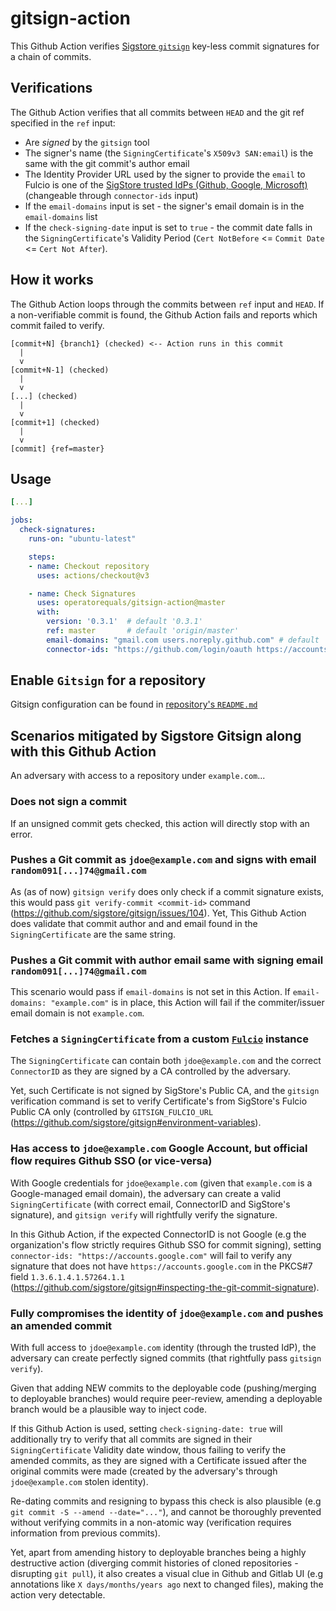 # gitsign-action

This Github Action verifies [Sigstore `gitsign`](https://github.com/sigstore/gitsign) key-less commit signatures for a chain of commits.

## Verifications

The Github Action verifies that all commits between `HEAD` and the git ref specified in the `ref` input:

* Are *signed* by the `gitsign` tool
* The signer's name (the `SigningCertificate`'s `X509v3 SAN:email`) is the same with the git commit's author email
* The Identity Provider URL used by the signer to provide the `email` to Fulcio is one of the [SigStore trusted IdPs (Github, Google, Microsoft)](https://github.com/sigstore/gitsign/tree/master#file-config) (changeable through `connector-ids` input)
* If the `email-domains` input is set - the signer's email domain is in the `email-domains` list
* If the `check-signing-date` input is set to `true` - the commit date falls in the `SigningCertificate`'s Validity Period (`Cert NotBefore` <= `Commit Date` <= `Cert Not After`).

## How it works

The Github Action loops through the commits between `ref` input and `HEAD`.
If a non-verifiable commit is found, the Github Action fails and reports which commit failed to verify.

```
[commit+N] {branch1} (checked) <-- Action runs in this commit
  |
  v
[commit+N-1] (checked)
  |
  v
[...] (checked)
  |
  v
[commit+1] (checked)
  |
  v
[commit] {ref=master}
```

## Usage

```yaml
[...]

jobs:
  check-signatures:
    runs-on: "ubuntu-latest"

    steps:
    - name: Checkout repository
      uses: actions/checkout@v3

    - name: Check Signatures
      uses: operatorequals/gitsign-action@master
      with:
        version: '0.3.1'  # default '0.3.1'
        ref: master	      # default 'origin/master'
        email-domains: "gmail.com users.noreply.github.com" # default ''
        connector-ids: "https://github.com/login/oauth https://accounts.google.com" # default 'Github, Google, Microsoft'

```

## Enable `Gitsign` for a repository

Gitsign configuration can be found in [repository's `README.md`](https://github.com/sigstore/gitsign#configuration)


## Scenarios mitigated by Sigstore Gitsign along with this Github Action

An adversary with access to a repository under `example.com`...

### Does not sign a commit

If an unsigned commit gets checked, this action will directly stop with an error.

### Pushes a Git commit as `jdoe@example.com` and signs with email `random091[...]74@gmail.com`

As (as of now) `gitsign verify` does only check if a commit signature exists, this would pass `git verify-commit <commit-id>`
 command (https://github.com/sigstore/gitsign/issues/104).
 Yet, This Github Action does validate that commit author and and email found in the `SigningCertificate` are the same string.

### Pushes a Git commit with author email same with signing email `random091[...]74@gmail.com`

This scenario would pass if `email-domains` is not set in this Action. If `email-domains: "example.com"` is in place,
this Action will fail if the commiter/issuer email domain is not `example.com`.

### Fetches a `SigningCertificate` from a custom [`Fulcio`](https://github.com/sigstore/fulcio) instance

The `SigningCertificate` can contain both `jdoe@example.com` and the correct `ConnectorID` as they are signed by a CA controlled by the adversary.

Yet, such Certificate is not signed by SigStore's Public CA, and the `gitsign` verification command is set to verify Certificate's from SigStore's Fulcio Public CA only (controlled by `GITSIGN_FULCIO_URL` (https://github.com/sigstore/gitsign#environment-variables).

### Has access to `jdoe@example.com` Google Account, but official flow requires Github SSO (or vice-versa)

With Google credentials for `jdoe@example.com` (given that `example.com` is a Google-managed email domain),
the adversary can create a valid `SigningCertificate` (with correct email, ConnectorID and SigStore's signature),
and `gitsign verify` will rightfully verify the signature.

In this Github Action, if the expected ConnectorID is not Google (e.g the organization's flow strictly requires Github SSO
for commit signing), setting `connector-ids: "https://accounts.google.com"` will fail to verify any signature that does not
have `https://accounts.google.com` in the PKCS#7 field `1.3.6.1.4.1.57264.1.1` (https://github.com/sigstore/gitsign#inspecting-the-git-commit-signature).

### Fully compromises the identity of `jdoe@example.com` and pushes an amended commit

With full access to `jdoe@example.com` identity (through the trusted IdP), the adversary can create perfectly signed commits
(that rightfully pass `gitsign verify`).

Given that adding NEW commits to the deployable code (pushing/merging to deployable branches) would require peer-review, amending a deployable branch would be a plausible way to inject code.

If this Github Action is used, setting `check-signing-date: true` will additionally try to verify that all commits are signed in their
`SigningCertificate` Validity date window, thous failing to verify the amended commits, as they are signed with a Certificate issued
after the original commits were made (created by the adversary's through `jdoe@example.com` stolen identity).

Re-dating commits and resigning to bypass this check is also plausible (e.g `git commit -S --amend --date="..."`), and cannot be thoroughly
prevented without verifying commits in a non-atomic way (verification requires information from previous commits).

Yet, apart from amending history to deployable branches being a highly destructive action (diverging commit histories of cloned repositories - disrupting `git pull`), it also creates a visual clue in Github and Gitlab UI (e.g annotations like `X days/months/years ago` next to changed files), making the action very detectable.
